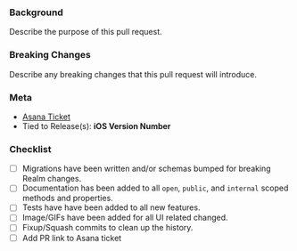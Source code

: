 ### Background
Describe the purpose of this pull request.

### Breaking Changes
Describe any breaking changes that this pull request will introduce.

### Meta

- [Asana Ticket](https://app.asana.com/)
- Tied to Release(s): **iOS Version Number**

### Checklist

- [ ] Migrations have been written and/or schemas bumped for breaking Realm changes.
- [ ] Documentation has been added to all `open`, `public`, and `internal` scoped methods and properties.
- [ ] Tests have have been added to all new features.
- [ ] Image/GIFs have been added for all UI related changed.
- [ ] Fixup/Squash commits to clean up the history.
- [ ] Add PR link to Asana ticket

<!--- For UI Changes, please upload a GIF or Image of the feature in action --->
<!--- https://www.cockos.com/licecap/ Is a great tool to create quick and easy gifs --->
